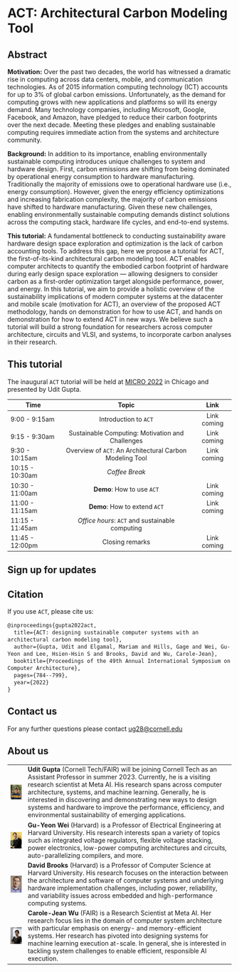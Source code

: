 # ACT: Architectural Carbon Modeling Tool

## Abstract
**Motivation:** Over the past two decades, the world has witnessed a dramatic rise in computing across data centers, mobile, and communication technologies. As of 2015 information computing technology (ICT) accounts for up to 3% of global carbon emissions. Unfortunately, as the demand for computing grows with new applications and platforms so will its energy demand. Many technology companies, including Microsoft, Google, Facebook, and Amazon, have pledged to reduce their carbon footprints over the next decade. Meeting these pledges and enabling sustainable computing requires immediate action from the systems and architecture community.

**Background:** In addition to its importance, enabling environmentally sustainable computing introduces unique challenges to system and hardware design. First, carbon emissions are shifting from being dominated by operational energy consumption to hardware manufacturing. Traditionally the majority of emissions owe to operational hardware use (i.e., energy consumption). However, given the energy efficiency optimizations and increasing fabrication complexity, the majority of carbon emissions have shifted to hardware manufacturing. Given these new challenges, enabling environmentally sustainable computing demands distinct solutions across the computing stack, hardware life cycles, and end-to-end systems.

**This tutorial:** A fundamental bottleneck to conducting sustainability aware hardware design space exploration and optimization is the lack of carbon accounting tools. To address this gap, here we propose a tutorial for ACT, the first-of-its-kind architectural carbon modeling tool. ACT enables computer architects to quantify the embodied carbon footprint of hardware during early design space exploration — allowing designers to consider carbon as a first-order optimization target alongside performance, power, and energy. In this tutorial, we aim to provide a holistic overview of the sustainability implications of modern computer systems at the datacenter and mobile scale (motivation for ACT), an overview of the proposed ACT methodology, hands on demonstration for how to use ACT, and hands on demonstration for how to extend ACT in new ways. We believe such a tutorial will build a strong foundation for researchers across computer architecture, circuits and VLSI, and systems, to incorporate carbon analyses in their research.

## This tutorial
The inaugural `ACT` tutorial will be held at [MICRO 2022](https://www.microarch.org/micro55/) in Chicago and presented by Udit Gupta.

| Time  | Topic | Link |
| ------------- | :-------------: | :-------: |
| 9:00 - 9:15am  | Introduction to `ACT`  | Link coming |
| 9:15 - 9:30am  | Sustainable Computing: Motivation and Challenges  | Link coming |
| 9:30 - 10:15am  | Overview of `ACT`: An Architectural Carbon Modeling Tool  | Link coming |
| 10:15 - 10:30am  | _Coffee Break_  |
| 10:30 - 11:00am  | **Demo**: How to use `ACT`  | Link coming | 
| 11:00 - 11:15am  | **Demo**: How to extend `ACT`  | Link coming | 
| 11:15 - 11:45am  | _Office hours_: `ACT` and sustainable computing  | 
| 11:45 - 12:00pm  | Closing remarks  | Link coming | 


## Sign up for updates

## Citation
If you use `ACT`, please cite us: 

```
@inproceedings{gupta2022act,
  title={ACT: designing sustainable computer systems with an architectural carbon modeling tool},
  author={Gupta, Udit and Elgamal, Mariam and Hills, Gage and Wei, Gu-Yeon and Lee, Hsien-Hsin S and Brooks, David and Wu, Carole-Jean},
  booktitle={Proceedings of the 49th Annual International Symposium on Computer Architecture},
  pages={784--799},
  year={2022}
}
```

## Contact us
For any further questions please contact <ug28@cornell.edu>

## About us

|  |  |
| ------------- | :------------- | 
| <img src="imgs/udit_gupta.jpeg" width=200 align=right> | **Udit Gupta** (Cornell Tech/FAIR) will be joining Cornell Tech as an Assistant Professor in summer 2023. Currently, he is a visiting research scientist at Meta AI. His research spans across computer architecture, systems, and machine learning. Generally, he is interested in discovering and demonstrating new ways to design systems and hardware to improve the performance, efficiency, and environmental sustainability of emerging applications. | 
| <img src="imgs/wei.jpg" width=200 align=right> | **Gu-Yeon Wei** (Harvard) is a Professor of Electrical Engineering at Harvard University. His research interests span a variety of topics such as integrated voltage regulators, flexible voltage stacking, power electronics, low-power computing architectures and circuits, auto-parallelizing compilers, and more.| 
| <img src="imgs/david_brooks.jpg" width=200 align=right> | **David Brooks** (Harvard) is a Professor of Computer Science at Harvard University. His research focuses on the interaction between the architecture and software of computer systems and underlying hardware implementation challenges, including power, reliability, and variability issues across embedded and high-performance computing systems.  | 
| <img src="imgs/carole_jean_wu.jpg" width=200 align=right> | **Carole-Jean Wu** (FAIR) is a Research Scientist at Meta AI. Her research focus lies in the domain of computer system architecture with particular emphasis on energy- and memory-efficient systems. Her research has pivoted into designing systems for machine learning execution at-scale. In general, she is interested in tackling system challenges to enable efficient, responsible AI execution. | 







